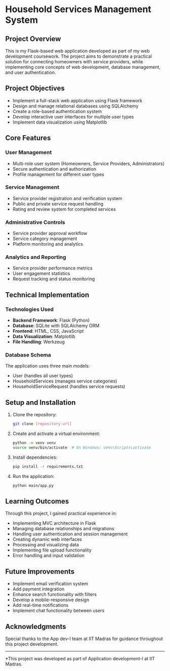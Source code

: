# Household Services Management System

## Project Overview
This is my Flask-based web application developed as part of my web development coursework. The project aims to demonstrate a practical solution for connecting homeowners with service providers, while implementing core concepts of web development, database management, and user authentication.

## Project Objectives
- Implement a full-stack web application using Flask framework
- Design and manage relational databases using SQLAlchemy
- Create a role-based authentication system
- Develop interactive user interfaces for multiple user types
- Implement data visualization using Matplotlib

## Core Features

### User Management
- Multi-role user system (Homeowners, Service Providers, Administrators)
- Secure authentication and authorization
- Profile management for different user types

### Service Management
- Service provider registration and verification system
- Public and private service request handling
- Rating and review system for completed services

### Administrative Controls
- Service provider approval workflow
- Service category management
- Platform monitoring and analytics

### Analytics and Reporting
- Service provider performance metrics
- User engagement statistics
- Request tracking and status monitoring

## Technical Implementation

### Technologies Used
- **Backend Framework**: Flask (Python)
- **Database**: SQLite with SQLAlchemy ORM
- **Frontend**: HTML, CSS, JavaScript
- **Data Visualization**: Matplotlib
- **File Handling**: Werkzeug

### Database Schema
The application uses three main models:
- User (handles all user types)
- HouseholdServices (manages service categories)
- HouseholdServiceRequest (handles service requests)

## Setup and Installation

1. Clone the repository:
   ```bash
   git clone [repository-url]
   ```

2. Create and activate a virtual environment:
   ```bash
   python -m venv venv
   source venv/bin/activate  # On Windows: venv\Scripts\activate
   ```

3. Install dependencies:
   ```bash
   pip install -r requirements.txt
   ```

4. Run the application:
   ```bash
   python main/app.py
   ```

## Learning Outcomes
Through this project, I gained practical experience in:
- Implementing MVC architecture in Flask
- Managing database relationships and migrations
- Handling user authentication and session management
- Creating dynamic web interfaces
- Processing and visualizing data
- Implementing file upload functionality
- Error handling and input validation

## Future Improvements
- Implement email verification system
- Add payment integration
- Enhance search functionality with filters
- Develop a mobile-responsive design
- Add real-time notifications
- Implement chat functionality between users

## Acknowledgments
Special thanks to the App dev-I team at IIT Madras for guidance throughout this project development.

---

*This project was developed as part of Application development-I at IIT Madras.
